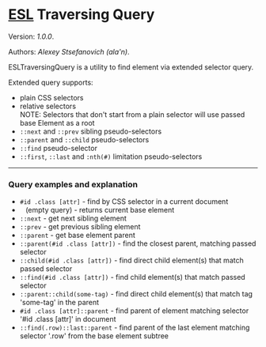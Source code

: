 # [ESL](https://exadel-inc.github.io/esl/) Traversing Query

Version: *1.0.0*.

Authors: *Alexey Stsefanovich (ala'n)*.

<a name="intro"></a>

ESLTraversingQuery is a utility to find element via extended selector query.

Extended query supports:
 - plain CSS selectors
 - relative selectors  
NOTE: Selectors that don't start from a plain selector will use passed base Element as a root
 - `::next` and `::prev` sibling pseudo-selectors
 - `::parent` and `::child` pseudo-selectors
 - `::find` pseudo-selector
 - `::first`, `::last` and `:nth(#)` limitation pseudo-selectors

---

### Query examples and explanation

- `#id .class [attr]` - find by CSS selector in a current document
- ` ` (empty query) - returns current base element
- `::next` - get next sibling element
- `::prev` - get previous sibling element
- `::parent` - get base element parent
- `::parent(#id .class [attr])` - find the closest parent, matching passed selector
- `::child(#id .class [attr])` - find direct child element(s) that match passed selector
- `::find(#id .class [attr])` - find child element(s) that match passed selector
- `::parent::child(some-tag)` - find direct child element(s) that match tag 'some-tag' in the parent
- `#id .class [attr]::parent` - find parent of element matching selector '#id .class [attr]' in document
- `::find(.row)::last::parent` - find parent of the last element matching selector '.row' from the base element subtree
